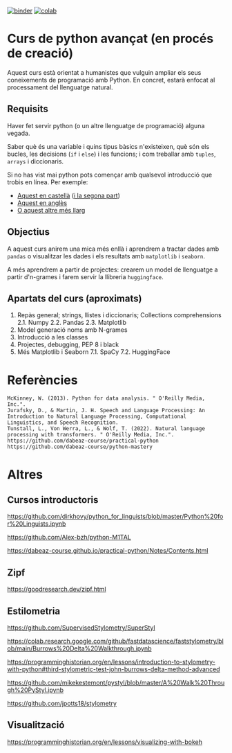 <p align="left">
<a href="https://mybinder.org/v2/gh/Pastells/python_avan/HEAD"><img src="https://mybinder.org/badge_logo.svg" alt="binder"/></a>
<a href="https://githubtocolab.com/Pastells/python_avan"><img src="https://colab.research.google.com/assets/colab-badge.svg" alt="colab"/></a>
</p>

# Curs de python avançat (en procés de creació)

Aquest curs està orientat a humanistes que vulguin ampliar els seus coneixements de programació amb Python.
En concret, estarà enfocat al processament del llenguatge natural.

## Requisits

Haver fet servir python (o un altre llenguatge de programació) alguna vegada.

Saber què és una variable i quins tipus bàsics n'existeixen,
què són els bucles, les decisions (`if` i `else`) i les funcions; i com treballar amb `tuples`, `arrays` i diccionaris.

Si no has vist mai python pots començar amb qualsevol introducció que trobis en línea.
Per exemple:
- [Aquest en castellà](https://www.youtube.com/watch?v=Kp4Mvapo5kc&list=PLNdFk2_brsRdgQXLIlKBXQDeRf3qvXVU_&index=2) ([i la segona part](https://www.youtube.com/watch?v=TbcEqkabAWU&list=PLNdFk2_brsRdgQXLIlKBXQDeRf3qvXVU_&index=3))
- [Aquest en anglès](https://www.youtube.com/watch?v=rfscVS0vtbw)
- [O aquest altre més llarg](https://www.youtube.com/watch?v=nLRL_NcnK-4)


## Objectius

A aquest curs anirem una mica més enllà i aprendrem a tractar dades amb `pandas` o
visualitzar les dades i els resultats amb `matplotlib` i `seaborn`.

A més aprendrem a partir de projectes: crearem un model de llenguatge a partir d'n-grames
i farem servir la llibreria `huggingface`.

## Apartats del curs (aproximats)

1. Repàs general; strings, llistes i diccionaris; Collections comprehensions
2.1. Numpy
2.2. Pandas
2.3. Matplotlib
3. Model generació noms amb N-grames
4. Introducció a les classes
5. Projectes, debugging, PEP 8 i black
6. Més Matplotlib i Seaborn
7.1. SpaCy
7.2. HuggingFace


# Referències


    McKinney, W. (2013). Python for data analysis. " O'Reilly Media, Inc.".
    Jurafsky, D., & Martin, J. H. Speech and Language Processing: An Introduction to Natural Language Processing, Computational Linguistics, and Speech Recognition.
    Tunstall, L., Von Werra, L., & Wolf, T. (2022). Natural language processing with transformers. " O'Reilly Media, Inc.".
    https://github.com/dabeaz-course/practical-python
    https://github.com/dabeaz-course/python-mastery



# Altres

## Cursos introductoris

https://github.com/dirkhovy/python_for_linguists/blob/master/Python%20for%20Linguists.ipynb

https://github.com/Alex-bzh/python-M1TAL

https://dabeaz-course.github.io/practical-python/Notes/Contents.html

## Zipf

https://goodresearch.dev/zipf.html


## Estilometria

https://github.com/SupervisedStylometry/SuperStyl

https://colab.research.google.com/github/fastdatascience/faststylometry/blob/main/Burrows%20Delta%20Walkthrough.ipynb

https://programminghistorian.org/en/lessons/introduction-to-stylometry-with-python#third-stylometric-test-john-burrows-delta-method-advanced

https://github.com/mikekestemont/pystyl/blob/master/A%20Walk%20Through%20PyStyl.ipynb

https://github.com/jpotts18/stylometry

## Visualització

https://programminghistorian.org/en/lessons/visualizing-with-bokeh
